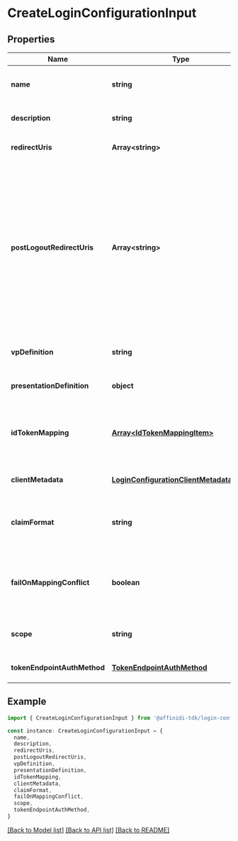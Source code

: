 # CreateLoginConfigurationInput

## Properties

| Name                        | Type                                                                                  | Description                                                                                                                                                                                                      | Notes                             |
| --------------------------- | ------------------------------------------------------------------------------------- | ---------------------------------------------------------------------------------------------------------------------------------------------------------------------------------------------------------------- | --------------------------------- |
| **name**                    | **string**                                                                            | User defined login configuration name                                                                                                                                                                            | [default to undefined]            |
| **description**             | **string**                                                                            |                                                                                                                                                                                                                  | [optional] [default to undefined] |
| **redirectUris**            | **Array&lt;string&gt;**                                                               | OAuth 2.0 Redirect URIs                                                                                                                                                                                          | [default to undefined]            |
| **postLogoutRedirectUris**  | **Array&lt;string&gt;**                                                               | Post Logout Redirect URIs, Used to redirect the user\&#39;s browser to a specified URL after the logout process is complete. Must match the domain, port, scheme of at least one of the registered redirect URIs | [optional] [default to undefined] |
| **vpDefinition**            | **string**                                                                            | VP definition in JSON stringify format                                                                                                                                                                           | [optional] [default to undefined] |
| **presentationDefinition**  | **object**                                                                            | Presentation Definition                                                                                                                                                                                          | [optional] [default to undefined] |
| **idTokenMapping**          | [**Array&lt;IdTokenMappingItem&gt;**](IdTokenMappingItem.md)                          | Fields name/path mapping between the vp_token and the id_token                                                                                                                                                   | [optional] [default to undefined] |
| **clientMetadata**          | [**LoginConfigurationClientMetadataInput**](LoginConfigurationClientMetadataInput.md) |                                                                                                                                                                                                                  | [optional] [default to undefined] |
| **claimFormat**             | **string**                                                                            | ID token claims output format. Default is array.                                                                                                                                                                 | [optional] [default to undefined] |
| **failOnMappingConflict**   | **boolean**                                                                           | Interrupts login process if duplications of data fields names will be found                                                                                                                                      | [optional] [default to true]      |
| **scope**                   | **string**                                                                            | List of groups separated by space                                                                                                                                                                                | [optional] [default to undefined] |
| **tokenEndpointAuthMethod** | [**TokenEndpointAuthMethod**](TokenEndpointAuthMethod.md)                             |                                                                                                                                                                                                                  | [optional] [default to undefined] |

## Example

```typescript
import { CreateLoginConfigurationInput } from '@affinidi-tdk/login-configuration-client'

const instance: CreateLoginConfigurationInput = {
  name,
  description,
  redirectUris,
  postLogoutRedirectUris,
  vpDefinition,
  presentationDefinition,
  idTokenMapping,
  clientMetadata,
  claimFormat,
  failOnMappingConflict,
  scope,
  tokenEndpointAuthMethod,
}
```

[[Back to Model list]](../README.md#documentation-for-models) [[Back to API list]](../README.md#documentation-for-api-endpoints) [[Back to README]](../README.md)
